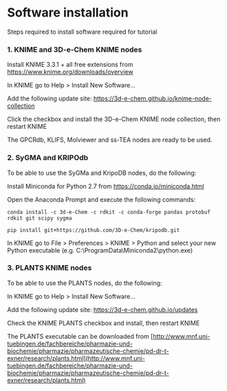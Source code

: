 # Software installation

Steps required to install software required for tutorial



### 1. KNIME and 3D-e-Chem KNIME nodes

Install KNIME 3.3.1 + all free extensions from [https://www.knime.org/downloads/overview](https://www.knime.org/downloads/overview)

In KNIME go to Help &gt; Install New Software…

Add the following update site: [https://3d-e-chem.github.io/knime-node-collection](https://3d-e-chem.github.io/knime-node-collection)

Click the checkbox and install the 3D-e-Chem KNIME node collection, then restart KNIME

The GPCRdb, KLIFS, Molviewer and ss-TEA nodes are ready to be used.



### 2. SyGMA and KRIPOdb

To be able to use the SyGMa and KripoDB nodes, do the following:

Install Miniconda for Python 2.7 from [https://conda.io/miniconda.html](https://conda.io/miniconda.html)

Open the Anaconda Prompt and execute the following commands:

`conda install -c 3d-e-Chem -c rdkit -c conda-forge pandas protobuf rdkit git scipy sygma`

`pip install git+https://github.com/3D-e-Chem/kripodb.git`

In KNIME go to File &gt; Preferences &gt; KNIME &gt; Python and select your new Python executable \(e.g. C:\ProgramData\Miniconda2\python.exe\)



### 3. PLANTS KNIME nodes

To be able to use the PLANTS nodes, do the following:

In KNIME go to Help &gt; Install New Software…

Add the following update site: [https://3d-e-chem.github.io/updates ](https://3d-e-chem.github.io/updates )

Check the KNIME PLANTS checkbox and install, then restart KNIME

The PLANTS executable can be downloaded from [http://www.mnf.uni-tuebingen.de/fachbereiche/pharmazie-und-biochemie/pharmazie/pharmazeutische-chemie/pd-dr-t-exner/research/plants.html](http://www.mnf.uni-tuebingen.de/fachbereiche/pharmazie-und-biochemie/pharmazie/pharmazeutische-chemie/pd-dr-t-exner/research/plants.html)



